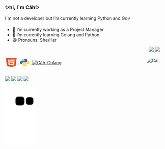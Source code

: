 ### ✨hi, I´m Cáh✨

I´m not a developer but I’m currently learning Python and Go⚡

- 🔭 I’m currently working as a Project Manager
- 🌱 I’m currently learning Golang and Python
- 😄 Pronouns: She/Her


<div align="right">
  <a href="https://github.com/c-caaah">
  <img height="170em" src="https://github-readme-stats.vercel.app/api?username=c-caaah&show_icons=true&theme=material-palenight&include_all_commits=true&count_private=true"/>
  <img height="170em" src="https://github-readme-stats.vercel.app/api/top-langs/?username=c-caaah&layout=compact&langs_count=7&theme=material-palenight"/>
</div>

<div style="display: inline_block"><br>
  <img align="center" alt="Cáh-HTML" height="30" width="40" src="https://raw.githubusercontent.com/devicons/devicon/master/icons/html5/html5-original.svg">
  <img align="center" alt="Cáh-Python" height="30" width="40" src="https://raw.githubusercontent.com/devicons/devicon/master/icons/python/python-original.svg">
  <img align="center" alt="Cáh-Golang" height="30" width="40" src="https://cdn.jsdelivr.net/gh/devicons/devicon/icons/go/go-original.svg">
  <img align="right" alt="Cáh" height="150" style="border-radius:50px;" src="https://i.picasion.com/pic91/0664a523361fceeb9fdba93617744023.gif">
</div>

##

<div> 

  <a href="https://instagram.com/garotasenxaqueca" target="_blank"><img src="https://img.shields.io/badge/-Instagram-%23E4405F?style=for-the-badge&logo=instagram&logoColor=white" target="_blank"></a>
  <a href = "mailto:carolinedacosta.c@gmail.com"><img src="https://img.shields.io/badge/-Gmail-%23333?style=for-the-badge&logo=gmail&logoColor=white" target="_blank" ></a>
  <a href="https://www.linkedin.com/in/caroline-costa-34238b87/" target="_blank"><img src="https://img.shields.io/badge/-LinkedIn-%230077B5?style=for-the-badge&logo=linkedin&logoColor=white" target="_blank"></a> 
  <a href="https://www.twitter.com/calmacah/" target="_blank"><img src="https://img.shields.io/badge/Twitter-1DA1F2?style=for-the-badge&logo=twitter&logoColor=white" target="_blank"></a> 

![Snake animation](https://github.com/c-caaah/c-caaah/blob/output/github-contribution-grid-snake.svg)
 
</div>


<!--
**c-caaah/c-caaah** is a ✨ _special_ ✨ repository because its `README.md` (this file) appears on your GitHub profile.

Here are some ideas to get you started:



- 👯 I’m looking to collaborate on ...
- 🤔 I’m looking for help with ...
- 💬 Ask me about ...
- 📫 How to reach me: ...
- ⚡ Fun fact: ...
-->
